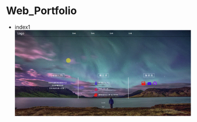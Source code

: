 # Web_Portfolio
* index1<br>
![](https://github.com/HzYu/Web_Portfolio/blob/master/index1/Pic/index1.gif)